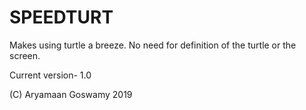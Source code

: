 # SPEEDTURT
Makes using turtle a breeze. No need for definition of the turtle or the screen.

Current version- 1.0

(C) Aryamaan Goswamy 2019
